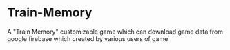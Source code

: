 # Train-Memory
A "Train Memory" customizable game which can download game data from google firebase which created by various users of game

